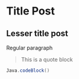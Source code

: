 # Title Post
## Lesser title post
Regular paragraph

>This is a quote block

```java
Java.codeBlock()
```
